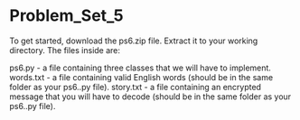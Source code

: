 # Problem_Set_5

To get started, download the ps6.zip file. Extract it to your working directory. The files inside are:

ps6.py - a file containing three classes that we will have to implement.
words.txt - a file containing valid English words (should be in the same folder as your ps6..py file).
story.txt - a file containing an encrypted message that you will have to decode (should be in the same folder as your ps6..py file).
